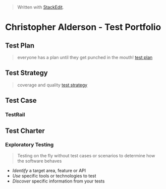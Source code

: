 
> Written with [StackEdit](https://stackedit.io/).

# Christopher Alderson - Test Portfolio
## Test Plan
> everyone has a plan until they get punched in the mouth!
> [test plan](https://github.com/chaswiso/portfolio/blob/main/Test%20Plan.md)

## Test Strategy
> coverage and quality
> [test strategy](https://github.com/chaswiso/portfolio/blob/main/Test%20Strategy.md)

## Test Case
### TestRail

## Test Charter
### Exploratory Testing
> Testing on the fly without test cases or scenarios to determine how the software behaves
- *Identify* a target area, feature or API
- *Use* specific tools or technologies to test
- *Discover* specific information from your tests


<!--stackedit_data:
eyJoaXN0b3J5IjpbMTg4MTYzOTczLC0yMzA1Mzg0NzMsLTY4MT
E3MzcyMSwtMTA0OTAxNDA1NiwtOTY2NzcwNDgzLC0xNzcxNzE5
MTczLC0xMDQ5MDE0MDU2LDE2Mjc4MDc2MzcsLTE4NDcyNTkwND
gsNDIyMDE3OTA0LC0xNzI2MjIzMDQxLDEzMTI2NjczODcsLTI3
ODY1NDc1OF19
-->